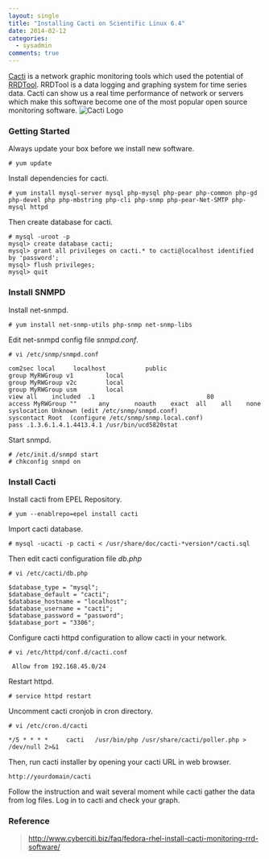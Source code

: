 ```yaml
---
layout: single
title: "Installing Cacti on Scientific Linux 6.4"
date: 2014-02-12
categories:
  - sysadmin
comments: true
---
```


[Cacti](http://www.cacti.net/) is a network graphic monitoring tools which used the potential of [RRDTool](http://oss.oetiker.ch/rrdtool/). RRDTool is a data logging and graphing system for time series data. Cacti can show us a real time performance of network or servers which make this software become one of the most popular open source monitoring software.
![Cacti Logo](https://github.com/Cacti.png)

### Getting Started

Always update your box before we install new software.

    # yum update

Install dependencies for cacti.

    # yum install mysql-server mysql php-mysql php-pear php-common php-gd php-devel php php-mbstring php-cli php-snmp php-pear-Net-SMTP php-mysql httpd

Then create database for cacti.

    # mysql -uroot -p
    mysql> create database cacti;
    mysql> grant all privileges on cacti.* to cacti@localhost identified by 'password';
    mysql> flush privileges;
    mysql> quit

### Install SNMPD

Install net-snmpd.

    # yum install net-snmp-utils php-snmp net-snmp-libs

Edit net-snmpd config file _snmpd.conf_.

    # vi /etc/snmp/snmpd.conf

    com2sec local     localhost           public
    group MyRWGroup v1         local
    group MyRWGroup v2c        local
    group MyRWGroup usm        local
    view all    included  .1                               80
    access MyRWGroup ""      any       noauth    exact  all    all    none
    syslocation Unknown (edit /etc/snmp/snmpd.conf)
    syscontact Root  (configure /etc/snmp/snmp.local.conf)
    pass .1.3.6.1.4.1.4413.4.1 /usr/bin/ucd5820stat

Start snmpd.

    # /etc/init.d/snmpd start
    # chkconfig snmpd on

### Install Cacti

Install cacti from EPEL Repository.

    # yum --enablrepo=epel install cacti

Import cacti database.

    # mysql -ucacti -p cacti < /usr/share/doc/cacti-*version*/cacti.sql

Then edit cacti configuration file _db.php_

    # vi /etc/cacti/db.php

    $database_type = "mysql";
    $database_default = "cacti";
    $database_hostname = "localhost";
    $database_username = "cacti";
    $database_password = "password";
    $database_port = "3306";

Configure cacti httpd configuration to allow cacti in your network.

    # vi /etc/httpd/conf.d/cacti.conf

     Allow from 192.168.45.0/24

Restart httpd.

    # service httpd restart

Uncomment cacti cronjob in cron directory.

    # vi /etc/cron.d/cacti

    */5 * * * *     cacti   /usr/bin/php /usr/share/cacti/poller.php > /dev/null 2>&1

Then, run cacti installer by opening your cacti URL in web browser.

    http://yourdomain/cacti

Follow the instruction and wait several moment while cacti gather the data from log files. Log in to cacti and check your graph.

### Reference

> <http://www.cyberciti.biz/faq/fedora-rhel-install-cacti-monitoring-rrd-software/>
